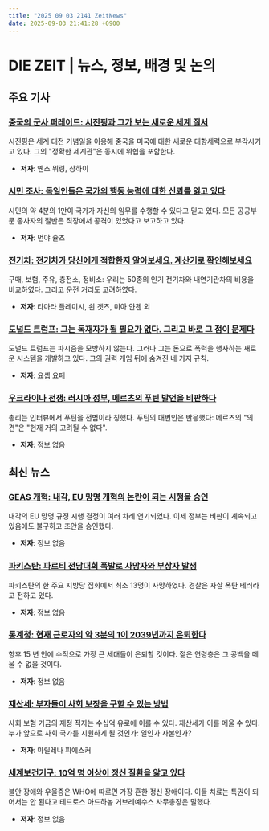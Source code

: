```yaml
---
title: "2025 09 03 2141 ZeitNews"
date: 2025-09-03 21:41:28 +0900
---
```


# DIE ZEIT | 뉴스, 정보, 배경 및 논의 

## 주요 기사 

### [중국의 군사 퍼레이드: 시진핑과 그가 보는 새로운 세계 질서](https://www.zeit.de/politik/ausland/2025-09/militaerparade-china-zweiter-weltkrieg-wladimir-putin-kim-jong-un)
  시진핑은 세계 대전 기념일을 이용해 중국을 미국에 대한 새로운 대항세력으로 부각시키고 있다. 그의 "정확한 세계관"은 동시에 위협을 포함한다. 
- **저자**: 옌스 뮈링, 상하이 

### [시민 조사: 독일인들은 국가의 행동 능력에 대한 신뢰를 잃고 있다](https://www.zeit.de/gesellschaft/zeitgeschehen/2025-09/buergerbefragung-vertrauen-staat-deutscher-beamtenbund)
  시민의 약 4분의 1만이 국가가 자신의 임무를 수행할 수 있다고 믿고 있다. 모든 공공부문 종사자의 절반은 직장에서 공격이 있었다고 보고하고 있다. 
- **저자**: 먼야 슐츠 

### [전기차: 전기차가 당신에게 적합한지 알아보세요. 계산기로 확인해보세요](https://www.zeit.de/mobilitaet/2025-09/elektroauto-verbrenner-preis-reichweite-rechner)
  구매, 보험, 주유, 충전소, 정비소: 우리는 50종의 인기 전기차와 내연기관차의 비용을 비교하였다. 그리고 운전 거리도 고려하였다. 
- **저자**: 타마라 플레미시, 쇤 겟츠, 미아 얀첸 외 

### [도널드 트럼프: 그는 독재자가 될 필요가 없다. 그리고 바로 그 점이 문제다](https://www.zeit.de/kultur/2025-09/donald-trump-machtspiel-geld-kontrolle-unterdrueckung-gxe)
  도널드 트럼프는 파시즘을 모방하지 않는다. 그러나 그는 돈으로 폭력을 행사하는 새로운 시스템을 개발하고 있다. 그의 권력 게임 뒤에 숨겨진 네 가지 규칙. 
- **저자**: 요셉 요페 

### [우크라이나 전쟁: 러시아 정부, 메르츠의 푸틴 발언을 비판하다](https://www.zeit.de/politik/ausland/2025-09/ukraine-krieg-friedrich-merz-kritik)
  총리는 인터뷰에서 푸틴을 전범이라 칭했다. 푸틴의 대변인은 반응했다: 메르츠의 "의견"은 "현재 거의 고려될 수 없다". 
- **저자**: 정보 없음 

## 최신 뉴스 

### [GEAS 개혁: 내각, EU 망명 개혁의 논란이 되는 시행을 승인](https://www.zeit.de/politik/deutschland/2025-09/geas-reform-kabinett-beschluss-gxe)
  내각의 EU 망명 규정 시행 결정이 여러 차례 연기되었다. 이제 정부는 비판이 계속되고 있음에도 불구하고 초안을 승인했다. 
- **저자**: 정보 없음 

### [파키스탄: 파르티 전당대회 폭발로 사망자와 부상자 발생](https://www.zeit.de/gesellschaft/2025-09/tote-verletzte-anschlag-pakistan-kundgebung-quetta)
  파키스탄의 한 주요 지방당 집회에서 최소 13명이 사망하였다. 경찰은 자살 폭탄 테러라고 전하고 있다. 
- **저자**: 정보 없음 

### [통계청: 현재 근로자의 약 3분의 1이 2039년까지 은퇴한다](https://www.zeit.de/arbeit/2025-09/statistisches-bundesamt-rente-luecke-generation-gxe)
  향후 15 년 안에 수적으로 가장 큰 세대들이 은퇴할 것이다. 젊은 연령층은 그 공백을 메울 수 없을 것이다. 
- **저자**: 정보 없음 

### [재산세: 부자들이 사회 보장을 구할 수 있는 방법](https://www.zeit.de/geld/2025-09/vermoegenssteuer-sozialversicherungen-stabilisierung-entlastung-analyse)
  사회 보험 기금의 재정 적자는 수십억 유로에 이를 수 있다. 재산세가 이를 메울 수 있다. 누가 앞으로 사회 국가를 지원하게 될 것인가: 일인가 자본인가? 
- **저자**: 마릴레나 피에스커 

### [세계보건기구: 10억 명 이상이 정신 질환을 앓고 있다](https://www.zeit.de/gesundheit/2025-09/mentale-gesundheit-who-psychische-erkrankung-depression-gxe)
  불안 장애와 우울증은 WHO에 따르면 가장 흔한 정신 장애이다. 이들 치료는 특권이 되어서는 안 된다고 테드로스 아드하놈 거브레예수스 사무총장은 말했다. 
- **저자**: 정보 없음